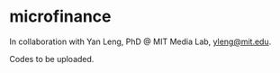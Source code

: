# microfinance

In collaboration with Yan Leng, PhD @ MIT Media Lab, yleng@mit.edu.

Codes to be uploaded.
